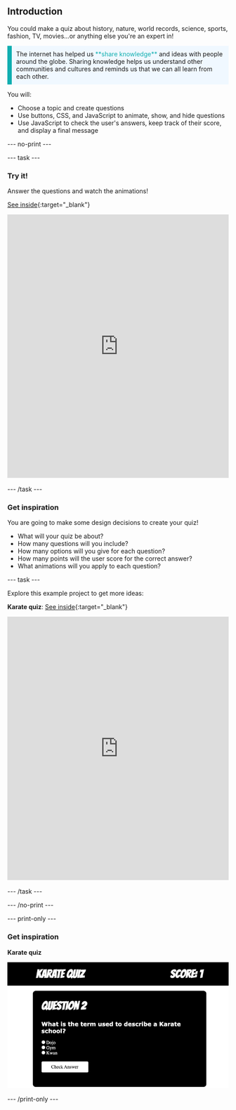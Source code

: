 ## Introduction

You could make a quiz about history, nature, world records, science, sports, fashion, TV, movies...or anything else you're an expert in!

<p style="border-left: solid; border-width:10px; border-color: #0faeb0; background-color: aliceblue; padding: 10px;">
The internet has helped us <span style="color: #0faeb0">**share knowledge**</span> and ideas with people around the globe. Sharing knowledge helps us understand other communities and cultures and reminds us that we can all learn from each other.
</p>

You will:

- Choose a topic and create questions
- Use buttons, CSS, and JavaScript to animate, show, and hide questions
- Use JavaScript to check the user's answers, keep track of their score, and display a final message

\--- no-print ---

\--- task ---

### Try it!

Answer the questions and watch the animations!

[See inside](https://editor.raspberrypi.org/en/projects/quiz-time-animals){:target="_blank"}

<iframe src="https://editor.raspberrypi.org/en/embed/viewer/quiz-time-animals" width="100%" height="600" frameborder="0" marginwidth="0" marginheight="0" allowfullscreen> 
</iframe>

\--- /task ---

### Get inspiration

You are going to make some design decisions to create your quiz!

- What will your quiz be about?
- How many questions will you include?
- How many options will you give for each question?
- How many points will the user score for the correct answer?
- What animations will you apply to each question?

\--- task ---

Explore this example project to get more ideas:

**Karate quiz**: [See inside](https://editor.raspberrypi.org/en/projects/quiz-time-karate){:target="_blank"}

<iframe src="https://editor.raspberrypi.org/en/embed/viewer/quiz-time-karate" width="100%" height="600" frameborder="0" marginwidth="0" marginheight="0" allowfullscreen> 
</iframe>

\--- /task ---

\--- /no-print ---

\--- print-only ---

### Get inspiration

**Karate quiz**

![](images/karate-quiz.png)

\--- /print-only ---
